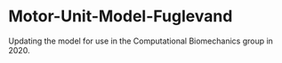 # Motor-Unit-Model-Fuglevand
Updating the model for use in the Computational Biomechanics group in 2020.
